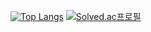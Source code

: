 [![Top Langs](https://github-readme-stats.vercel.app/api/top-langs/?username=nov2pro)](https://github.com/anuraghazra/github-readme-stats)
[![Solved.ac프로필](http://mazassumnida.wtf/api/mini/generate_badge?boj=nov2pro)](https://solved.ac/nov2pro)
